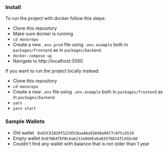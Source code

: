 ### Install
To run the project with docker follow this steps:
* Clone this repository
* Make sure docker is running
* `cd monorepo`
* Create a new `.env.prod` file using `.env.example` both in `packages/frontend` as in `packages/backend`
* `docker-compose up`
* Navigate to http://localhost:3000

If you want to run the project locally instead:
* Clone this repository
* `cd monorepo`
* Create a new `.env` file using `.env.example` both in `packages/frontend` as in `packages/backend`
* `yarn`
* `yarn start`

### Sample Wallets
 * Old wallet ` 0x63C61B20f52C05C0aaA6a9184Da0A77c8f5c6519`
* Empty wallet `0x07B64fEFBc6a6231e869Ea6a835f6D14fC45Dc6D`
* Couldn't find any wallet with balance that is not older than 1 year

